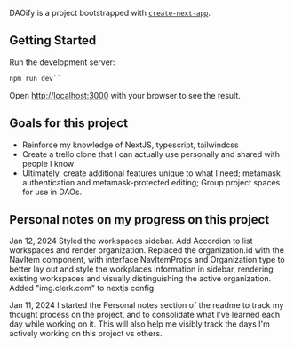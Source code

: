DAOify is a project bootstrapped with [`create-next-app`](https://github.com/vercel/next.js/tree/canary/packages/create-next-app).

## Getting Started

Run the development server:
```bash
npm run dev``
```

Open [http://localhost:3000](http://localhost:3000) with your browser to see the result.

## Goals for this project 
- Reinforce my knowledge of NextJS, typescript, tailwindcss
- Create a trello clone that I can actually use personally and shared with people I know
- Ultimately, create additional features unique to what I need; metamask authentication and metamask-protected editing; Group project spaces for use in DAOs. 

## Personal notes on my progress on this project

Jan 12, 2024
Styled the workspaces sidebar. Add Accordion to list workspaces and render organization. Replaced the organization.id with the NavItem component, with interface NavItemProps and Organization type to better lay out and style the workplaces information in sidebar, rendering existing workspaces and visually distinguishing the active organization. Added "img.clerk.com" to nextjs config. 

Jan 11, 2024
I started the Personal notes section of the readme to track my thought process on the project, and to consolidate what I've learned each day while working on it. This will also help me visibly track the days I'm actively working on this project vs others. 